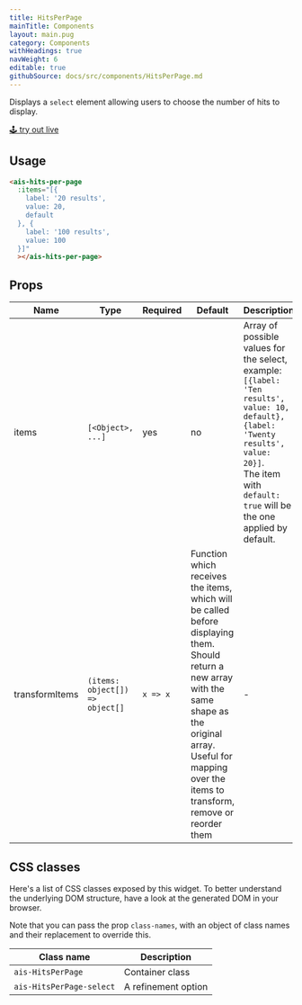 ```yaml
---
title: HitsPerPage
mainTitle: Components
layout: main.pug
category: Components
withHeadings: true
navWeight: 6
editable: true
githubSource: docs/src/components/HitsPerPage.md
---
```


Displays a `select` element allowing users to choose the number of hits to display.

<a class="btn btn-static-theme" href="stories/?selectedKind=HitsPerPage">🕹 try out live</a>

## Usage

```html
<ais-hits-per-page
  :items="[{
    label: '20 results',
    value: 20,
    default
  }, {
    label: '100 results',
    value: 100
  }]"
  ></ais-hits-per-page>
```

## Props

Name | Type | Required | Default | Description |
---|---|---|---|---
items | `[<Object>, ...]` | yes | no | Array of possible values for the select, example: <br/>`[{label: 'Ten results', value: 10, default}, {label: 'Twenty results', value: 20}]`.<br/>The item with `default: true` will be the one applied by default.
transformItems | `(items: object[]) => object[]` | `x => x` | Function which receives the items, which will be called before displaying them. Should return a new array with the same shape as the original array. Useful for mapping over the items to transform, remove or reorder them | -

## CSS classes

Here's a list of CSS classes exposed by this widget. To better understand the underlying
DOM structure, have a look at the generated DOM in your browser.

Note that you can pass the prop `class-names`, with an object of class names and their replacement to override this.

Class name | Description
---|---
`ais-HitsPerPage` | Container class
`ais-HitsPerPage-select` | A refinement option

